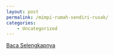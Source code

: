 ```yaml
---
layout: post
permalink: /mimpi-rumah-sendiri-rusak/
categories:
    - Uncategorized
---
```


[Baca Selengkapnya](/08)
